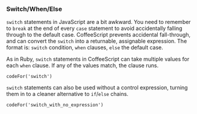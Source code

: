 ### Switch/When/Else

`switch` statements in JavaScript are a bit awkward. You need to remember to `break` at the end of every `case` statement to avoid accidentally falling through to the default case. CoffeeScript prevents accidental fall-through, and can convert the `switch` into a returnable, assignable expression. The format is: `switch` condition, `when` clauses, `else` the default case.

As in Ruby, `switch` statements in CoffeeScript can take multiple values for each `when` clause. If any of the values match, the clause runs.

```
codeFor('switch')
```

`switch` statements can also be used without a control expression, turning them in to a cleaner alternative to `if`/`else` chains.

```
codeFor('switch_with_no_expression')
```
